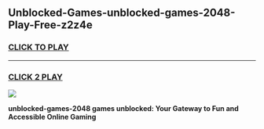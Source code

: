 
## Unblocked-Games-unblocked-games-2048-Play-Free-z2z4e
<h3>
<a href="https://premium76.site?title=unblocked-games-2048&ref=10A">CLICK TO PLAY</a></h3>
<hr>

<h3>
<a href="https://premium76.site?title=unblocked-games-2048&ref=10A">CLICK 2 PLAY</a>
  
</h3>

<a href="https://premium76.site?title=unblocked-games-2048&ref=10A"><img src="https://clearcache.store/games.png"></a>


**unblocked-games-2048 games unblocked: Your Gateway to Fun and Accessible Online Gaming**
